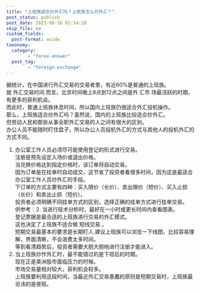 ```yaml
---
title: "上班族适合炒外汇吗？上班族怎么炒外汇？"
post_status: publish
post_date: 2023-08-16 01:54:28
skip_file: no
custom_fields: 
  post-format: aside
taxonomy:
  category:
        - "forex-answer"
  post_tag:
        - "foreign-exchange"
---
```


据统计，在中国进行外汇交易的交易者里，有近60%是普通的上班族。  
就 外汇交易时间 而言，北京时间晚上8点到12点之间是外 汇市 场最活跃的时期，有更多的获利机会。  
而此时，普通上班族休息时间，所以国内上班族仍很适合外汇投机操作。  
那么，上班族适合炒外汇吗？虽然说，国内的上班族比较适合炒外汇。  
但劳动人民和那些从事全职外汇交易的人之间有很大的区别。  
办公人员不能随时盯住盘子，所以办公人员投机外汇的方式与其他人的投机外汇的方式不同。

1. 办公室工作人员必须尽可能使用登记的形式进行交易。  
    注册是预先设定入场价或退出价格。  
    当兑换价格达到指定价格时，该订单将自动交易。  
    因为订单是在挂单时自动成交，这节省了投资者看很多时间，因为这是最适合办公室工作人员炒外汇的手段。  
    下订单的方式主要有四种：买入限价（长价）、卖出限价（短价）、买入止损（长价）和卖出止损（短价）。  
    投资者必须明确不同挂单方式的区别，选择正确的挂单方式进行挂单交易。  
    供参考：2. 当进行技术分析时，最好在一小时或更长时间内查看图表。  
    登记票据是最合适的上班族进行交易的外汇模式。  
    这也决定了上班族不适合做 短线交易 。  
    短期交易最基本的要求是长期盯人.建议上班族可以浏览一下线图，比较容易理解，界面清晰，不会浪费太多时间。  
    等到看清趋势后，投资者需要大胆大胆地进行注册才能进入。
2. 当上班族炒作外汇时，最不能错过的是下班后的时期。  
    现在正是美洲股市面临压力的时候。  
    市场交易量相对较大，获利机会较多。  
    上班族要利用这段时间，当最近外汇交易愚蠢的原则是短期交易时，上班族最忌讳的是夜班。
